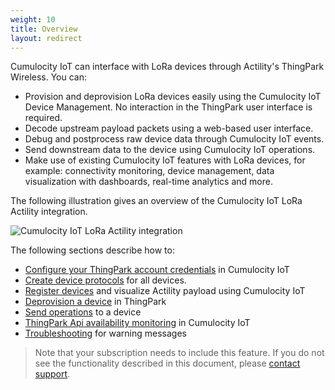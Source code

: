 ```yaml
---
weight: 10
title: Overview
layout: redirect
---
```


Cumulocity IoT can interface with LoRa devices through Actility's ThingPark Wireless. You can:

* Provision and deprovision LoRa devices easily using the Cumulocity IoT Device Management. No interaction in the ThingPark user interface is required.
* Decode upstream payload packets using a web-based user interface.
* Debug and postprocess raw device data through Cumulocity IoT events.
* Send downstream data to the device using Cumulocity IoT operations.
* Make use of existing Cumulocity IoT features with LoRa devices, for example: connectivity monitoring, device management, data visualization with dashboards, real-time analytics and more.

The following illustration gives an overview of the Cumulocity IoT LoRa Actility integration.

![Cumulocity IoT LoRa Actility integration](/images/device-protocols-guide/lora-actility/lora-cumulocity-integration.png)

The following sections describe how to:

* [Configure your ThingPark account credentials](#configure-credentials) in Cumulocity IoT
* [Create device protocols](#create-device-protocols) for all devices.
* [Register devices](#register-device) and visualize Actility payload using Cumulocity IoT
* [Deprovision a device](#deprovision-device) in ThingPark
* [Send operations](#configurable-port) to a device
* [ThingPark Api availability monitoring](#thingpark-monitoring) in Cumulocity IoT
* [Troubleshooting](#troubleshooting) for warning messages

> Note that your subscription needs to include this feature. If you do not see the functionality described in this document, please [contact support](/about-doc/contacting-support).
